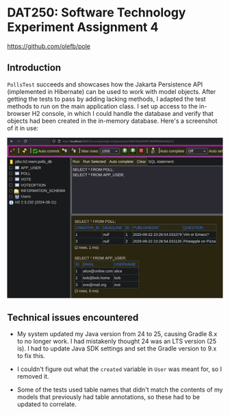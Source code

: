 # DAT250: Software Technology Experiment Assignment 4

https://github.com/olefb/pole

## Introduction

`PollsTest` succeeds and showcases how the Jakarta Persistence API (implemented in Hibernate) can be used to work with model objects. After getting the tests to pass by adding lacking methods, I adapted the test methods to run on the main application class. I set up access to the in-browser H2 console, in which I could handle the database and verify that objects had been created in the in-memory database. Here's a screenshot of it in use:

![](docs/h2-jpa.png)

## Technical issues encountered

* My system updated my Java version from 24 to 25, causing Gradle 8.x to no longer work. I had mistakenly thought 24 was an LTS version (25 is). I had to update Java SDK settings and set the Gradle version to 9.x to fix this.

* I couldn't figure out what the `created` variable in `User` was meant for, so I removed it.

* Some of the tests used table names that didn't match the contents of my models that previously had table annotations, so these had to be updated to correlate.
